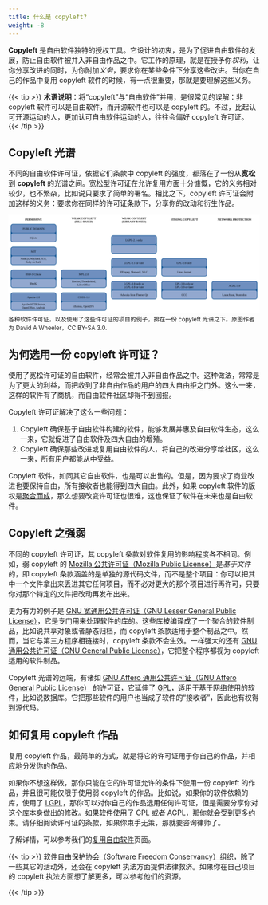 ```yaml
---
title: 什么是 copyleft?
weight: -8
---
```


**Copyleft** 是自由软件独特的授权工具。它设计的初衷，是为了促进自由软件的发展，防止自由软件被并入非自由作品之中。它工作的原理，就是在授予你*权利*，让你分享改进的同时，为你附加*义务*，要求你在某些条件下分享这些改进。当你在自己的作品中复用 copyleft 软件的时候，有一点很重要，那就是要理解这些义务。

{{< tip >}}
**术语说明**：将“copyleft”与“自由软件”并用，是很常见的误解：非 copyleft 软件可以是自由软件，而开源软件也可以是 copyleft 的。不过，比起认可开源运动的人，更加认可自由软件运动的人，往往会偏好 copyleft 许可证。
{{< /tip >}}

## Copyleft 光谱

不同的自由软件许可证，依据它们条款中 copyleft 的强度，都落在了一份从**宽松**到 **copyleft** 的光谱之间。宽松型许可证在允许复用方面十分慷慨，它的义务相对较少，也不繁杂，比如说只要求了简单的署名。相比之下，copyleft 许可证会附加这样的义务：要求你在同样的许可证条款下，分享你的改动和衍生作品。

<img src="/images/licensing-spectrum.svg" alt="各种项目及许可证排在一份光谱下" />
<small>
  各种软件许可证，以及使用了这些许可证的项目的例子，排在一份 copyleft 光谱之下。原图作者为 David A Wheeler，CC BY-SA 3.0.
</small>

## 为何选用一份 copyleft 许可证？

使用了宽松许可证的自由软件，经常会被并入非自由作品之中。这种做法，常常是为了更大的利益，而把收到了非自由作品的用户的四大自由拒之门外。这么一来，这样的软件有了商机，而自由软件社区却得不到回报。

Copyleft 许可证解决了这么一些问题：

1. Copyleft 确保基于自由软件构建的软件，能够发展并惠及自由软件生态，这么一来，它就促进了自由软件及四大自由的增殖。
2. Copyleft 确保那些改进或复用自由软件的人，将自己的改进分享给社区，这么一来，所有用户都能从中受益。

Copyleft 软件，如同其它自由软件，也是可以出售的。但是，因为要求了商业改进也要保持自由，所有接收者也能得到四大自由。此外，如果 copyleft 软件的版权是[聚合而成][0]，那么想要改变许可证也很难，这也保证了软件在未来也是自由软件。

[0]: /learn/participate/copyright-ownership/

## Copyleft 之强弱

不同的 copyleft 许可证，其 copyleft 条款对软件复用的影响程度各不相同。例如，弱 copyleft 的 [Mozilla 公共许可证（Mozilla Public License）][MPL]是*基于文件*的，即 copyleft 条款涵盖的是单独的源代码文件，而不是整个项目：你可以把其中一个文件拿出来丢进其它任何项目，而不必对更大的那个项目进行再许可，只要你对那个特定的文件把改动再发布出来。

[MPL]: https://www.mozilla.org/en-US/MPL/2.0/

更为有力的例子是 [GNU 宽通用公共许可证（GNU Lesser General Public License）][LGPL]，它是专门用来处理软件的库的。这些库被编译成了一个聚合的软件制品，比如说共享对象或者静态归档，而 copyleft 条款适用于整个制品之中。然而，当它与第三方程序相链接时，copyleft 条款不会生效。一样强大的还有 [GNU 通用公共许可证（GNU General Public License）][GPL]，它把整个程序都视为 copyleft 适用的软件制品。

[LGPL]: https://www.gnu.org/licenses/lgpl-3.0.en.html
[GPL]: https://www.gnu.org/licenses/gpl-3.0.html


Copyleft 光谱的远端，有诸如 [GNU Affero 通用公共许可证（GNU Affero General Public License）][AGPL] 的许可证，它延伸了 <abbr title="GNU 通用公共许可证">GPL</abbr>，适用于基于网络使用的软件，比如说数据库。它把那些软件的用户也当成了软件的“接收者”，因此也有权得到源代码。

[AGPL]: https://www.gnu.org/licenses/agpl-3.0.html

## 如何复用 copyleft 作品

复用 copyleft 作品，最简单的方式，就是将它的许可证用于你自己的作品，并相应地分发你的作品。

如果你不想这样做，那你只能在它的许可证允许的条件下使用一份 copyleft 的作品，并且很可能仅限于使用弱 copyleft 的作品。比如说，如果你的软件依赖的库，使用了 <abbr title="GNU 宽通用公共许可证">LGPL</abbr>，那你可以对你自己的作品选用任何许可证，但是需要分享你对这个库本身做出的修改。如果软件使用了 GPL 或者 AGPL，那你就会受到更多约束。请仔细阅读许可证的条款，如果你束手无策，那就要咨询律师了。

了解详情，可以参考我们的[复用自由软件](/learn/participate/derived-works/)页面。

{{< tip >}}
[软件自由保护协会（Software Freedom Conservancy）][sfc]组织，除了一些其它的活动外，还会在 copyleft 执法方面提供法律救济。如果你在自己项目的 copyleft 执法方面想了解更多，可以参考他们的资源。

[sfc]: https://sfconservancy.org/
{{< /tip >}}
